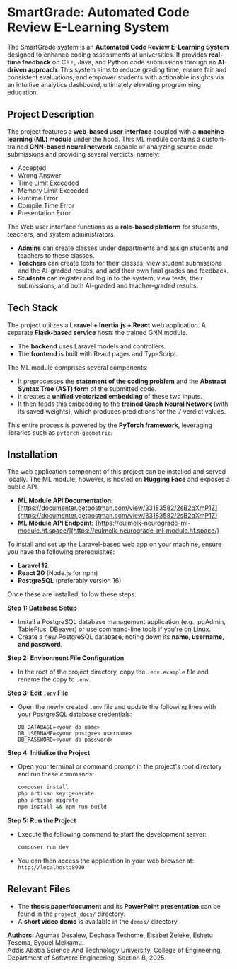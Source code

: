 # SmartGrade: Automated Code Review E-Learning System

The SmartGrade system is an **Automated Code Review E-Learning System** designed to enhance coding assessments at universities. It provides **real-time feedback** on C++, Java, and Python code submissions through an **AI-driven approach**. This system aims to reduce grading time, ensure fair and consistent evaluations, and empower students with actionable insights via an intuitive analytics dashboard, ultimately elevating programming education.

## Project Description

The project features a **web-based user interface** coupled with a **machine learning (ML) module** under the hood. This ML module contains a custom-trained **GNN-based neural network** capable of analyzing source code submissions and providing several verdicts, namely:

* Accepted
* Wrong Answer
* Time Limit Exceeded
* Memory Limit Exceeded
* Runtime Error
* Compile Time Error
* Presentation Error

The Web user interface functions as a **role-based platform** for students, teachers, and system administrators.

* **Admins** can create classes under departments and assign students and teachers to these classes.
* **Teachers** can create tests for their classes, view student submissions and the AI-graded results, and add their own final grades and feedback.
* **Students** can register and log in to the system, view tests, their submissions, and both AI-graded and teacher-graded results.

## Tech Stack

The project utilizes a **Laravel + Inertia.js + React** web application. A separate **Flask-based service** hosts the trained GNN module.

* The **backend** uses Laravel models and controllers.
* The **frontend** is built with React pages and TypeScript.

The ML module comprises several components:
* It preprocesses the **statement of the coding problem** and the **Abstract Syntax Tree (AST) form** of the submitted code.
* It creates a **unified vectorized embedding** of these two inputs.
* It then feeds this embedding to the **trained Graph Neural Network** (with its saved weights), which produces predictions for the 7 verdict values.

This entire process is powered by the **PyTorch framework**, leveraging libraries such as `pytorch-geometric`.

## Installation

The web application component of this project can be installed and served locally. The ML module, however, is hosted on **Hugging Face** and exposes a public API.

* **ML Module API Documentation:** [https://documenter.getpostman.com/view/33183582/2sB2qXmP1Z](https://documenter.getpostman.com/view/33183582/2sB2qXmP1Z)
* **ML Module API Endpoint:** [https://eulmelk-neurograde-ml-module.hf.space/](https://eulmelk-neurograde-ml-module.hf.space/)

To install and set up the Laravel-based web app on your machine, ensure you have the following prerequisites:

* **Laravel 12**
* **React 20** (Node.js for npm)
* **PostgreSQL** (preferably version 16)

Once these are installed, follow these steps:

**Step 1: Database Setup**
* Install a PostgreSQL database management application (e.g., pgAdmin, TablePlus, DBeaver) or use command-line tools if you're on Linux.
* Create a new PostgreSQL database, noting down its **name, username, and password**.

**Step 2: Environment File Configuration**
* In the root of the project directory, copy the `.env.example` file and rename the copy to `.env`.

**Step 3: Edit `.env` File**
* Open the newly created `.env` file and update the following lines with your PostgreSQL database credentials:

    ```env
    DB_DATABASE=<your db name>
    DB_USERNAME=<your postgres username>
    DB_PASSWORD=<your db password>
    ```

**Step 4: Initialize the Project**
* Open your terminal or command prompt in the project's root directory and run these commands:

    ```sh
    composer install
    php artisan key:generate
    php artisan migrate
    npm install && npm run build
    ```

**Step 5: Run the Project**
* Execute the following command to start the development server:

    ```sh
    composer run dev
    ```

* You can then access the application in your web browser at: `http://localhost:8000`

## Relevant Files

* The **thesis paper/document** and its **PowerPoint presentation** can be found in the `project_docs/` directory.
* A **short video demo** is available in the `demos/` directory.

**Authors:**
Agumas Desalew, Dechasa Teshome, Elsabet Zeleke, Eshetu Tesema, Eyouel Melkamu. \
Addis Ababa Science And Technology University, College of Engineering, Department of Software Engineering, Section B, 2025.
